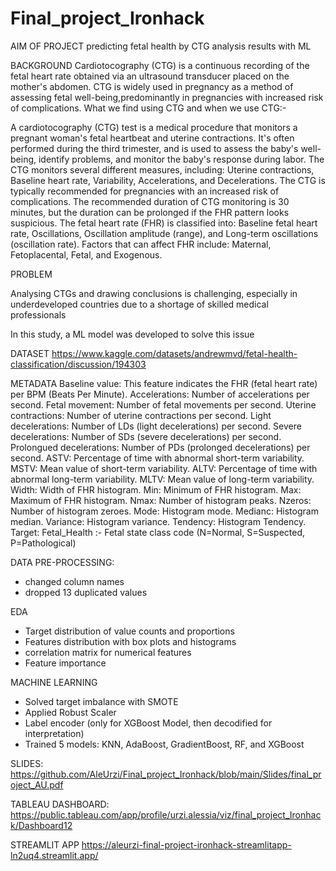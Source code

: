 # Final_project_Ironhack

AIM OF PROJECT 
predicting fetal health by CTG analysis results with ML

BACKGROUND
Cardiotocography (CTG) is a continuous recording of the fetal heart rate obtained via an ultrasound transducer placed on the mother's abdomen. CTG is widely used in pregnancy as a method of assessing fetal well-being,predominantly in pregnancies with increased risk of complications. What we find using CTG and when we use CTG:-

A cardiotocography (CTG) test is a medical procedure that monitors a pregnant woman's fetal heartbeat and uterine contractions. It's often performed during the third trimester, and is used to assess the baby's well-being, identify problems, and monitor the baby's response during labor. The CTG monitors several different measures, including: Uterine contractions, Baseline heart rate, Variability, Accelerations, and Decelerations. The CTG is typically recommended for pregnancies with an increased risk of complications. The recommended duration of CTG monitoring is 30 minutes, but the duration can be prolonged if the FHR pattern looks suspicious. The fetal heart rate (FHR) is classified into: Baseline fetal heart rate, Oscillations, Oscillation amplitude (range), and Long-term oscillations (oscillation rate). Factors that can affect FHR include: Maternal, Fetoplacental, Fetal, and Exogenous.

PROBLEM 

Analysing CTGs and drawing conclusions is challenging, especially in underdeveloped countries due to a shortage of skilled medical professionals

In this study, a ML model was developed to solve this issue 

DATASET
https://www.kaggle.com/datasets/andrewmvd/fetal-health-classification/discussion/194303

METADATA
Baseline value: This feature indicates the FHR (fetal heart rate) per BPM (Beats Per Minute). Accelerations: Number of accelerations per second. Fetal movement: Number of fetal movements per second. Uterine contractions: Number of uterine contractions per second. Light decelerations: Number of LDs (light decelerations) per second. Severe decelerations: Number of SDs (severe decelerations) per second. Prolongued decelerations: Number of PDs (prolonged decelerations) per second. ASTV: Percentage of time with abnormal short-term variability. MSTV: Mean value of short-term variability. ALTV: Percentage of time with abnormal long-term variability. MLTV: Mean value of long-term variability. Width: Width of FHR histogram. Min: Minimum of FHR histogram. Max: Maximum of FHR histogram. Nmax: Number of histogram peaks. Nzeros: Number of histogram zeroes. Mode: Histogram mode. Medianc: Histogram median. Variance: Histogram variance. Tendency: Histogram Tendency. Target: Fetal_Health :- Fetal state class code (N=Normal, S=Suspected, P=Pathological)


DATA PRE-PROCESSING:
- changed column names
- dropped 13 duplicated values

EDA
- Target distribution of value counts and proportions
- Features distribution with box plots and histograms
- correlation matrix for numerical features
- Feature importance

MACHINE LEARNING
- Solved target imbalance with SMOTE
- Applied Robust Scaler
- Label encoder (only for XGBoost Model, then decodified for interpretation)
- Trained 5 models: KNN, AdaBoost, GradientBoost, RF, and XGBoost

SLIDES:
https://github.com/AleUrzi/Final_project_Ironhack/blob/main/Slides/final_project_AU.pdf

TABLEAU DASHBOARD:
https://public.tableau.com/app/profile/urzi.alessia/viz/final_project_Ironhack/Dashboard12

STREAMLIT APP
https://aleurzi-final-project-ironhack-streamlitapp-ln2uq4.streamlit.app/
